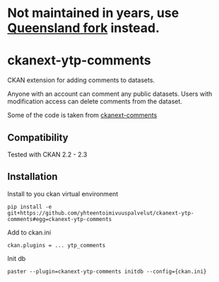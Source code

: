 Not maintained in years, use [Queensland fork](https://github.com/qld-gov-au/ckanext-ytp-comments) instead.
====================

ckanext-ytp-comments
====================

CKAN extension for adding comments to datasets. 

Anyone with an account can comment any public datasets. Users with modification access can delete comments from the dataset.

Some of the code is taken from [ckanext-comments](https://github.com/rossjones/ckanext-comments)


## Compatibility

Tested with CKAN 2.2 - 2.3

## Installation

Install to you ckan virtual environment

```
pip install -e  git+https://github.com/yhteentoimivuuspalvelut/ckanext-ytp-comments#egg=ckanext-ytp-comments
```

Add to ckan.ini

```
ckan.plugins = ... ytp_comments
```

Init db

```
paster --plugin=ckanext-ytp-comments initdb --config={ckan.ini}
```
